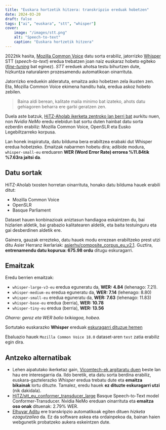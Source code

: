 ```yaml
---
title: "Euskara hortzetik hitzera: transkripzio ereduak hobetzen"
date: 2024-03-20
draft: false
tags: ["ai", "euskara", "stt", "whisper"]
cover:
    image: "/images/stt.png"
    alt: "Speech-to-text"
    caption: "Euskara hortzetik hitzera"
---
```


2022tik hasita, [Mozilla Common Voice](https://commonvoice.mozilla.org/) datu sorta erabiliz, jatorrizko [Whisper](https://openai.com/index/whisper/) STT (*speech-to-text*) eredua trebatzen joan naiz euskaraz hobeto egiteko ([*fine-tuning*](https://en.wikipedia.org/wiki/Fine-tuning_(deep_learning)) bat eginez). *STT* ereduek ahotsa testu bihurtzen dute, hizkuntza naturalaren prozesamendu automatikoan oinarrituta.

Jatorrizko ereduekin alderatuta, emaitza asko hobetzen zela ikusten zen. Eta, Mozilla Common Voice ekimena handitu hala, eredua askoz hobeto zebilen.

> Baina aldi berean, kalitate maila minimo bat izateko, ahots datu gehiagoren beharra ere garbi geratzen zen.

Duela aste batzuk, [HiTZ-Aholab ikerketa zentroko lan berri bat](https://www.isca-archive.org/iberspeech_2024/herranz24_iberspeech.pdf) aurkitu nuen, non *Nvidia NeMo* eredu elebidun bat sortu duten hainbat datu sorta ezberdin erabiliz: Mozilla Common Voice, OpenSLR eta Eusko Legebiltzarreko korpusa.

Lan honek inspiratuta, datu bilduma bera erabiltzea erabaki dut Whisper eredua hobetzeko. Emaitzak nabarmen hobetu dira; adibide modura, `whisper-small-eu` ereduaren **WER (Word Error Rate) errorea %11.84tik %7.63ra jaitsi da**.

## Datu sortak

HiTZ-Aholab txosten horretan oinarrituta, honako datu bilduma hauek erabili ditut:

- Mozilla Common Voice
- OpenSLR
- Basque Parliament

Dataset hauen konbinazioak aniztasun handiagoa eskaintzen du, bai hizlarien aldetik, bai grabazio kalitatearen aldetik, eta baita testuinguru eta gai desberdinen aldetik ere.

Gainera, gauzak errezteko, datu hauek modu errezean erabiltzeko prest utzi ditu Asier Herranz ikerlariak: [asierhv/composite_corpus_eu_v2.1](https://huggingface.co/datasets/asierhv/composite_corpus_eu_v2.1). Guztira, **entrenamendu datu kopurua: 675.98 ordu** ditugu eskuragarri.

## Emaitzak

Eredu berrien emaitzak:
- `whisper-large-v3-eu` eredua eguneratu da, **WER: 4.84** (lehenago: 7.21).
- `whisper-medium-eu` eredua eguneratu da, **WER: 7.14** (lehenago: 8.80)
- `whisper-small-eu` eredua eguneratu da, **WER: 7.63** (lehenago: 11.83)
- `whisper-base-eu` eredua (berria), **WER: 10.78**
- `whisper-tiny-eu` eredua (berria), **WER: 13.56**

*Oharra: geroz eta WER balio txikiagoa, hobea.*

Sortutako euskarazko **Whisper** ereduak [eskuragarri dituzue hemen](https://huggingface.co/collections/xezpeleta/whisper-basque-fine-tuning-67b05797b023991df1715a51)

Ebaluazio hauek `Mozilla Common Voice 18.0` dataset-aren `test` zatia erabiliz egin dira.

## Antzeko alternatibak

- Lehen aipatutako ikerketaz gain, [Vicomtech-ek argitaratu duen](https://www.isca-archive.org/iberspeech_2024/vasquezcorrea24_iberspeech.pdf) beste lan hau ere interesgarria da. Ildo beretik, eta datu sorta berdina erabiliz, euskara-gaztelerazko *Whisper* eredua trebatu dute eta **emaitza bikainak** lortu dituzte. Tamalez, eredu hauek **ez dituzte eskuragarri utzi** (nik dakidala).
- [HiTZ/stt_eu_conformer_transducer_large](https://huggingface.co/HiTZ/stt_eu_conformer_transducer_large) Basque Speech-to-Text model Conformer-Transducer. Nvidia NeMo ereduan oinarrituta eta **emaitza oso onak** dituenak: 2.79% WER.
- [Elhuyar Aditu](https://aditu.eus/) ere transkripzio automatikoak egiten dituen *hizketa ezagutzailea* da. Ez da software askea eta ordainpekoa da, bainan haien webgunetik probatzeko aukera eskeintzen dute.